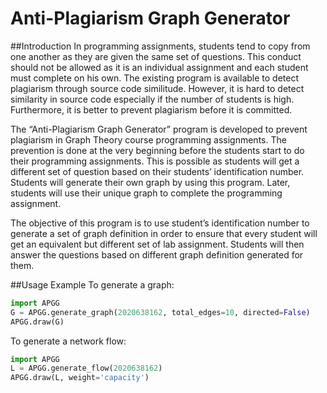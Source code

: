 # Anti-Plagiarism Graph Generator

##Introduction
In programming assignments, students tend to copy from one another as they are given the same set of questions. This conduct should not be allowed as it is an individual assignment and each student must complete on his own. The existing program is available to detect plagiarism through source code similitude. However, it is hard to detect similarity in source code especially if the number of students is high. Furthermore, it is better to prevent plagiarism before it is committed. 

The “Anti-Plagiarism Graph Generator” program is developed to prevent plagiarism in Graph Theory course programming assignments. The prevention is done at the very beginning before the students start to do their programming assignments. This is possible as students will get a different set of question based on their students’ identification number. Students will generate their own graph by using this program. Later, students will use their unique graph to complete the programming assignment. 

The objective of this program is to use student’s identification number to generate a set of graph definition in order to ensure that every student will get an equivalent but different set of lab assignment. Students will then answer the questions based on different graph definition generated for them.

##Usage Example
To generate a graph:
```python
import APGG
G = APGG.generate_graph(2020638162, total_edges=10, directed=False)
APGG.draw(G)
```

To generate a network flow:
```python
import APGG
L = APGG.generate_flow(2020638162)
APGG.draw(L, weight='capacity')
```